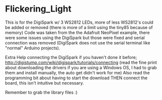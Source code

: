 # Flickering_Light
This is for the DigiSpark w/ 3 WS2812 LEDs, more of less WS2812's could be added or removed (there is more of a limit using the tiny85 because of memory) Code was taken from the the Adafruit NeoPixel example, there were some issues using the DigiSpark but those were fixed and serial connection was removed (DigiSpark does not use the serial terminal like "normal" Arduino projects).

Extra Help connecting the DigiSpark if you haven't done it before;
http://digistump.com/wiki/digispark/tutorials/connecting
(read the fine print about downloading the drivers if you are using a Windows OS, I had to grab them and install manually, the auto get didn't work for me)
Also read the programming bit about having to start the download THEN connect the board, this isn't intuitive but necessary.

Remember to grab the library files :)
